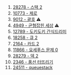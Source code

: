 1. <a href="https://www.acmicpc.net/problem/28278" target="_blank">28278 - 스택 2</a>
2. <a href="https://www.acmicpc.net/problem/10773" target="_blank">10773 - 제로</a>
3. <a href="https://www.acmicpc.net/problem/9012" target="_blank">9012 - 괄호</a> ⚠️
4. <a href="https://www.acmicpc.net/problem/4949" target="_blank">4949 - 균형잡힌 세상</a> ⚠️
5. <a href="https://www.acmicpc.net/problem/12789" target="_blank">12789 - 도키도키 간식드리미</a>
6. <a href="https://www.acmicpc.net/problem/18258" target="_blank">18258 - 큐 2</a>
7. <a href="https://www.acmicpc.net/problem/2164" target="_blank">2164 - 카드 2</a>
8. <a href="" target="_blank">11866 - 요세푸스 문제 0</a>
9. <a href="" target="_blank">28279 - 덱 2</a>
10. <a href="" target="_blank">2346 - 풍선 터뜨리기</a>
11. <a href="" target="_blank">24511 - queuestack</a>
